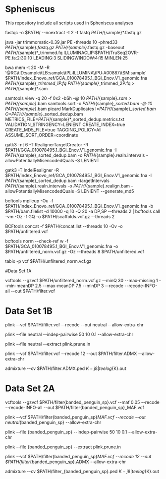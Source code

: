 # Spheniscus
This repository include all scripts used in Spheniscus analyses



fastqc -o $PATH/ --noextract -t 2 -f fastq $PATH/${sample}*.fastq.gz

java -jar trimmomatic-0.39.jar PE -threads 10 -phred33 $PATH/${sample}*.fastq.gz $PATH/${sample}*.fastq.gz -baseout $PATH/${sample}*_trimmed.fq ILLUMINACLIP:$PATH/TruSeq2OVR-PE.fa:2:30:10 LEADING:3 SLIDINGWINDOW:4:15 MINLEN:25

bwa mem -t 20 -M -R '@RG\tID:sample\tLB:sample\tPL:ILLUMINA\tPU:A00887\tSM:sample' $PATH/index_Enovo_ref/GCA_010078495.1_BGI_Enov.V1_genomic.fna $PATH/${sample}*_trimmed_1P.fq $PATH/${sample}*_trimmed_2P.fq > $PATH/${sample}*.sam 

samtools view -q 20 -f 0x2 -bSh -@ 10 $PATH/${sample}*.sam > $PATH/${sample}*.bam
samtools sort -o $PATH/${sample}*_sorted.bam -@ 10 $PATH/${sample}*.bam
picard MarkDuplicates I=$PATH/${sample}*_sorted.bam O=$PATH/${sample}*_sorted_dedup.bam METRICS_FILE=$PATH/${sample}*_sorted_dedup.metrics.txt VALIDATION_STRINGENCY=LENIENT CREATE_INDEX=true CREATE_MD5_FILE=true TAGGING_POLICY=All ASSUME_SORT_ORDER=coordinate 


gatk3 -nt 6 -T RealignerTargetCreator -R $PATH/GCA_010078495.1_BGI_Enov.V1_genomic.fna -I $PATH/${sample}_sorted_dedup.bam -o $PATH/${sample}.realn.intervals -allowPotentiallyMisencodedQuals -S LENIENT

gatk3 -T IndelRealigner -R $PATH/index_Enovo_ref/GCA_010078495.1_BGI_Enov.V1_genomic.fna -I $PATH/${sample}_sorted_dedup.bam -targetIntervals $PATH/${sample}.realn.intervals -o $PATH/${sample}.realign.bam -allowPotentiallyMisencodedQuals -S LENIENT --generate_md5 

bcftools mpileup -Ou -f $PATH/index_Enovo_ref/GCA_010078495.1_BGI_Enov.V1_genomic.fna -b $PATH/bam.filelist -d 10000 -q 10 -Q 20 -a DP,SP  --threads 2 | bcftools call -vm  -Oz -f GQ  -o $PATH/scaffolds.vcf.gz --threads 2

BCFtools concat -f $PATH/concat.list --threads 10 -Ov -o $PATH/unfiltered.vcf

bcftools norm --check-ref w -f  $PATH/GCA_010078495.1_BGI_Enov.V1_genomic.fna  -o $PATH/unfiltered_norm.vcf.gz  -Oz --threads 8 $PATH/unfiltered.vcf

tabix -p vcf $PATH/unfiltered_norm.vcf.gz

#Data Set 1A

vcftools --gzvcf $PATH/unfiltered_norm.vcf.gz --minQ 30  --max-missing 1  --min-meanDP 2.5 --max-meanDP 7.5 --minDP 3 --recode --recode-INFO-all --out $PATH/filter.vcf


# Data Set 1B

plink --vcf $PATH/filter.vcf --recode --out neutral --allow-extra-chr

plink --file neutral --indep-pairwise 50 10 0.1 --allow-extra-chr

plink --file neutral --extract plink.prune.in

plink --vcf $PATH/filter.vcf --recode 12 --out $PATH/filter.ADMX --allow-extra-chr

admixture --cv $PATH/filter.ADMX.ped $K -j8 | tee log${K}.out

# Data Set 2A

vcftools --gzvcf $PATH/filter{banded_penguin_sp}.vcf --maf 0.05  --recode --recode-INFO-all --out $PATH/filter{banded_penguin_sp}_MAF.vcf

plink --vcf $PATH/filter{banded_penguin_sp}_MAF.vcf --recode --out neutral_{banded_penguin_sp} --allow-extra-chr

plink --file {banded_penguin_sp} --indep-pairwise 50 10 0.1 --allow-extra-chr

plink --file {banded_penguin_sp} --extract plink.prune.in

plink --vcf $PATH/filter{banded_penguin_sp}_MAF.vcf --recode 12 --out $PATH/filter_{banded_penguin_sp}.ADMX --allow-extra-chr

admixture --cv $PATH/filter_{banded_penguin_sp}.ped $K -j8 | tee log${K}.out


